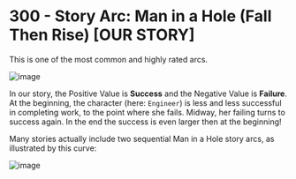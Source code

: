 # 300 - Story Arc: Man in a Hole (Fall Then Rise) [OUR STORY]

This is one of the most common and highly rated arcs.

![image](https://github.com/vanHeemstraCreations/movie-digital-twin/assets/1499433/da9038b0-01ba-4307-b46c-8f3bdb8e9748)

In our story, the Positive Value is **Success** and the Negative Value is **Failure**. At the beginning, the character (here: ```Engineer```) is less and less successful in completing work, to the point where she fails. Midway, her failing turns to success again. In the end the success is even larger then at the beginning!

Many stories actually include two sequential Man in a Hole story arcs, as illustrated by this curve:

![image](https://github.com/vanHeemstraCreations/movie-digital-twin/assets/1499433/f14567c8-736d-4b6c-ab64-e96ddefac254)